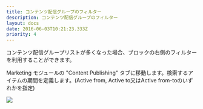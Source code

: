 ```yaml
---
title: コンテンツ配信グループのフィルター 
description: コンテンツ配信グループのフィルター 
layout: docs
date: 2016-06-03T10:21:23.333Z
priority: 4
---
```

コンテンツ配信グループリストが多くなった場合、ブロックの右側のフィルターを利用することができます。

Marketing モジュールの "Content Publishing" タブに移動します。検索するアイテムの期間を定義します。(Active from, Active to又はActive from-toのいずれかを指定)

![](../../../../../assets/images/docs/005-filtering-content-publishing.PNG)